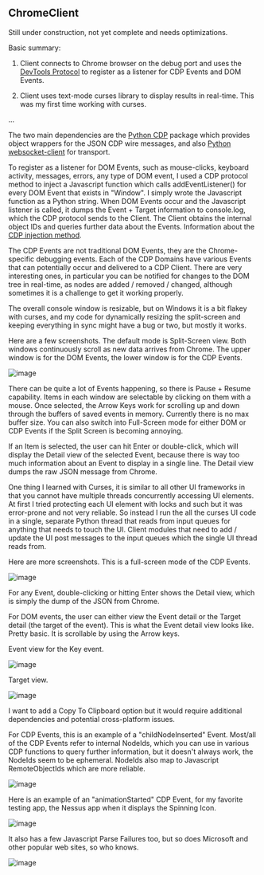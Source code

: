 
## ChromeClient

Still under construction, not yet complete and needs optimizations.

Basic summary:

1.  Client connects to Chrome browser on the debug port and uses the [DevTools Protocol](https://chromedevtools.github.io/devtools-protocol/) to register as a listener for CDP Events and DOM Events.

2.  Client uses text-mode curses library to display results in real-time.  This was my first time working with curses.

...

The two main dependencies are the [Python CDP](https://py-cdp.readthedocs.io/en/latest/) package which provides object wrappers for the JSON CDP wire messages, and also [Python websocket-client](https://websocket-client.readthedocs.io/en/latest/) for transport.

To register as a listener for DOM Events, such as mouse-clicks, keyboard activity, messages, errors, any type of DOM event, I used a CDP protocol method to inject a Javascript function which calls addEventListener() for every DOM Event that exists in "Window".  I simply wrote the Javascript function as a Python string.  When DOM Events occur and the Javascript listener is called, it dumps the Event + Target information to console.log, which the CDP protocol sends to the Client.  The Client obtains the internal object IDs and queries further data about the Events.  Information about the [CDP injection method](https://chromedevtools.github.io/devtools-protocol/tot/Page/#method-addScriptToEvaluateOnNewDocument).

The CDP Events are not traditional DOM Events, they are the Chrome-specific debugging events. Each of the CDP Domains have various Events that can potentially occur and delivered to a CDP Client.  There are very interesting ones, in particular you can be notified for changes to the DOM tree in real-time, as nodes are added / removed / changed, although sometimes it is a challenge to get it working properly.

The overall console window is resizable, but on Windows it is a bit flakey with curses, and my code for dynamically resizing the split-screen and keeping everything in sync might have a bug or two, but mostly it works.

Here are a few screenshots.  The default mode is Split-Screen view.  Both windows continuously scroll as new data arrives from Chrome.  The upper window is for the DOM Events, the lower window is for the CDP Events.



![image](https://github.com/scpfield/ChromeClient/assets/95513302/c5af4c05-1014-4329-96f0-3094980ed6c6)


There can be quite a lot of Events happening, so there is Pause + Resume capability.  Items in each window are selectable by clicking on them with a mouse.  Once selected, the Arrow Keys work for scrolling up and down through the buffers of saved events in memory.  Currently there is no max buffer size.  You can also switch into Full-Screen mode for either DOM or CDP Events if the Split Screen is becoming annoying.  

If an Item is selected, the user can hit Enter or double-click, which will display the Detail view of the selected Event, because there is way too much information about an Event to display in a single line.  The Detail view dumps the raw JSON message from Chrome.

One thing I learned with Curses, it is similar to all other UI frameworks in that you cannot have multiple threads concurrently accessing UI elements.  At first I tried protecting each UI element with locks and such but it was error-prone and not very reliable.  So instead I run the all the curses UI code in a single, separate Python thread that reads from input queues for anything that needs to touch the UI.  Client modules that need to add / update the UI post messages to the input queues which the single UI thread reads from.  

Here are more screenshots.  This is a full-screen mode of the CDP Events.



![image](https://github.com/scpfield/ChromeClient/assets/95513302/e3b17253-4ca4-4536-8390-7e9c5282d809)


For any Event, double-clicking or hitting Enter shows the Detail view, which is simply the dump of the JSON from Chrome.  

For DOM events, the user can either view the Event detail or the Target detail  (the target of the event).  This is what the Event detail view looks like.  Pretty basic.  It is scrollable by using the Arrow keys.

Event view for the Key event.

![image](https://github.com/scpfield/ChromeClient/assets/95513302/37315944-a8cd-462f-b921-760e688cf1fc)


Target view.

![image](https://github.com/scpfield/ChromeClient/assets/95513302/0b741c28-935c-470a-8c02-6d7efcb803e0)


I want to add a Copy To Clipboard option but it would require additional dependencies and potential cross-platform issues.

For CDP Events, this is an example of a "childNodeInserted" Event.  Most/all of the CDP Events refer to internal NodeIds, which you can use in various CDP functions to query further information, but it doesn't always work,  the NodeIds seem to be ephemeral.  NodeIds also map to Javascript RemoteObjectIds which are more reliable.


![image](https://github.com/scpfield/ChromeClient/assets/95513302/adc541d4-1a15-42f7-9a53-afcddb6da3f1)


Here is an example of an "animationStarted" CDP Event, for my favorite testing app, the Nessus app when it displays the Spinning Icon.


![image](https://github.com/scpfield/ChromeClient/assets/95513302/af92dc0d-a1a7-4b69-8e92-97b70112c488)


It also has a few Javascript Parse Failures too, but so does Microsoft and other popular web sites, so who knows.


![image](https://github.com/scpfield/ChromeClient/assets/95513302/f764d879-c0f9-4a4a-94cb-acf5ff28b9be)



